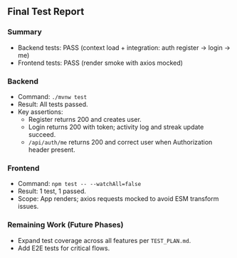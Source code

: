 ## Final Test Report

### Summary
- Backend tests: PASS (context load + integration: auth register → login → me)
- Frontend tests: PASS (render smoke with axios mocked)

### Backend
- Command: `./mvnw test`
- Result: All tests passed.
- Key assertions:
  - Register returns 200 and creates user.
  - Login returns 200 with token; activity log and streak update succeed.
  - `/api/auth/me` returns 200 and correct user when Authorization header present.

### Frontend
- Command: `npm test -- --watchAll=false`
- Result: 1 test, 1 passed.
- Scope: App renders; axios requests mocked to avoid ESM transform issues.

### Remaining Work (Future Phases)
- Expand test coverage across all features per `TEST_PLAN.md`.
- Add E2E tests for critical flows.


